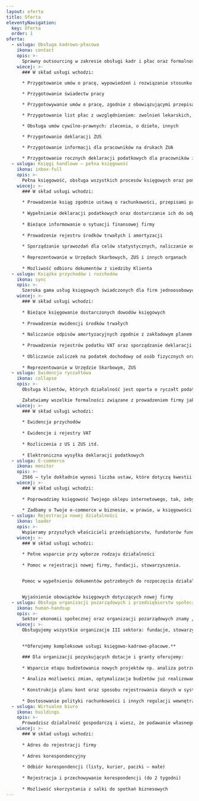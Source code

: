 ```yaml
---
layout: oferta
title: Oferta
eleventyNavigation:
  key: Oferta
  order: 1
oferta:
  - usluga: Obsługa kadrowo-płacowa
    ikona: contact
    opis: >-
      Sprawny outsourcing w zakresie obsługi kadr i płac oraz formalności związanych z ZUS, PIP, Urzędem Skarbowym i innymi organami. Gwarantujemy rzetelną informację oraz sprawny przepływ danych.
    wiecej: >-
      ### W skład usługi wchodzi:
      
      * Przygotowanie umów o pracę, wypowiedzeń i rozwiązanie stosunku pracy

      * Przygotowanie świadectw pracy

      * Przygotowywanie umów o pracę, zgodnie z obowiązującymi przepisami i wewnętrznymi regulacjami Zleceniodawcy

      * Przygotowanie list płac z uwzględnieniem: zwolnień lekarskich, urlopów, dodatków i potrąceń

      * Obsługa umów cywilno-prawnych: zlecenia, o dzieło, innych

      * Przygotowanie deklaracji ZUS

      * Przygotowanie informacji dla pracowników na drukach ZUA
      
      * Przygotowanie rocznych deklaracji podatkowych dla pracowników i osób zatrudnionych na podstawie innych umów
  - usluga: Księgi handlowe – pełna księgowość
    ikona: inbox-full
    opis: >-
      Pełna księgowość, obsługa wszystkich procesów księgowych oraz pomoc w zakresie zarządzania finansami przedsiębiorstw.
    wiecej: >-
      ### W skład usługi wchodzi:
      
      * Prowadzenie ksiąg zgodnie ustawą o rachunkowości, przepisami prawa podatkowego oraz zakładowym planem kont
      
      * Wypełnianie deklaracji podatkowych oraz dostarczanie ich do odpowiednich urzędów
      
      * Bieżące informowanie o sytuacji finansowej firmy
      
      * Prowadzenie rejestru środków trwałych i amortyzacji
      
      * Sporządzanie sprawozdań dla celów statystycznych, naliczanie odpisów amortyzacyjnych zgodnie z zakładowym planem amortyzacji
      
      * Reprezentowanie w Urzędach Skarbowych, ZUS i innych organach
      
      * Możliwość odbioru dokumentów z siedziby Klienta
  - usluga: Książka przychodów i rozchodów
    ikona: sync
    opis: >-
      Szeroka gama usług księgowych świadczonych dla firm jednoosobowych oraz spółek cywilnych. Online i tradycyjnie.
    wiecej: >-
      ### W skład usługi wchodzi:
      
      * Bieżące księgowanie dostarczonych dowodów księgowych
      
      * Prowadzenie ewidencji środków trwałych
      
      * Naliczanie odpisów amortyzacyjnych zgodnie z zakładowym planem amortyzacji
      
      * Prowadzenie rejestrów podatku VAT oraz sporządzanie deklaracji podatku od towarów i usług
      
      * Obliczanie zaliczek na podatek dochodowy od osób fizycznych oraz sporządzanie deklaracji do Urzędu Skarbowego
      
      * Reprezentowanie w Urzędzie Skarbowym, ZUS
  - usluga: Ewidencja ryczałtowa
    ikona: collapse
    opis: >-
      Obsługa klientów, których działalność jest oparta o ryczałt podatkowy.

      Załatwiamy wszelkie formalności związane z prowadzeniem firmy jako ryczałt ewidencjonowany.
    wiecej: >-
      ### W skład usługi wchodzi:
      
      * Ewidencja przychodów
      
      * Ewidencje i rejestry VAT
      
      * Rozliczenia z US i ZUS itd.
      
      * Elektroniczna wysyłka deklaracji podatkowych
  - usluga: E-commerce
    ikona: monitor
    opis: >-
      2566 – tyle dokładnie wynosi liczba ustaw, które dotyczą kwestii księgowo-podatkowych. Każdego roku zmieniają się dziesiątki praw, podatków i interpretacji. Duża część tych liczb dotyczy handlu elektronicznego.
    wiecej: >-
      ### W skład usługi wchodzi:
      
      * Poprowadzimy księgowość Twojego sklepu internetowego, tak, żeby wszystko było zgodnie z literą prawa podatkowego, a zarazem, by nie ugrząźć w gąszczu zmian i nie spowalniać rozwoju sklepu
      
      * Zadbamy o Twoje e-commerce w biznesie, w prawie, w księgowości i podatkach oraz o Twoje płatności przez portfele elektroniczne – PayPal, Skrill, Neteller i inne
  - usluga: Rejestracja nowej działalności
    ikona: loader
    opis: >-
      Wspieramy przyszłych właścicieli przedsiębiorstw, fundatorów fundacji, członków stowarzyszeń, doceniamy ich kreatywność, motywujemy do działania pod naszą pieczą.
    wiecej: >-
      ### W skład usługi wchodzi:
      
      * Pełne wsparcie przy wyborze rodzaju działalności
      
      * Pomoc w rejestracji nowej firmy, fundacji, stowarzyszenia.


      Pomoc w wypełnieniu dokumentów potrzebnych do rozpoczęcia działalności: CEiDG, ZUS, US, GUS oraz inne zgłoszenia i wnioski.


      Wyjaśnienie obowiązków księgowych dotyczących nowej firmy
  - usluga: Obsługa organizacji pozarządowych i przedsiębiorstw społecznych
    ikona: human-handsup
    opis: >-
      Sektor ekonomii społecznej oraz organizacji pozarządowych znamy „od podszewki”. Ba, sami jesteśmy przedsiębiorstwem społecznym, które zostało założone przez NGO.
    wiecej: >-
      Obsługujemy wszystkie organizacje III sektora: fundacje, stowarzyszenia, spółdzielnie socjalne oraz powiązane (osobowo lub kapitałowo) podmioty gospodarcze.

      
      **Oferujemy kompleksowe usługi księgowo-kadrowo-płacowe.**

      ### Dla organizacji pozyskujących dotacje i granty oferujemy:
      
      * Wsparcie etapu budżetowania nowych projektów np. analiza potrzeb i zaangażowania zasobów kadrowych i rzeczowych na rzecz projektu
      
      * Analiza możliwości zmian, optymalizacja budżetów już realizowanych
      
      * Konstrukcja planu kont oraz sposobu rejestrowania danych w systemie finansowo-księgowym dla zapewnienia jak największej użyteczności rejestrowanych danych na potrzeby księgowości, sprawozdawczości i rozliczenia projektu
      
      * Dostosowanie polityki rachunkowości i innych regulacji wewnętrznych (np. obieg dokumentów, dokumentacja kadrowa) do wymogów projektów oraz w celu podniesienia sprawności działania organizacji i stworzenia spójnego systemu danych
  - usluga: Wirtualne biuro
    ikona: buildings
    opis: >-
      Prowadzisz działalność gospodarczą i wiesz, że podawanie własnego adresu zamieszkania nie jest dobrym pomysłem? A może otwierasz odział firmy w Katowicach? Potrzebujesz salkę na spotkanie biznesowe?
    wiecej: >-
      ### W skład usługi wchodzi:
      
      * Adres do rejestracji firmy
      
      * Adres korespondencyjny
      
      * Odbiór korespondencji (listy, kurier, paczki – małe)
      
      * Rejestracja i przechowywanie korespondencji (do 2 tygodni)
      
      * Możliwość skorzystania z salki do spotkań biznesowych
---
```

